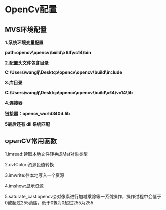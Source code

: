 # OpenCv配置

## MVS环境配置

**1.系统环境变量配置**

**path:opencv\opencv\build\x64\vc14\bin**

**2.配置头文件包含目录**

**C:\Users\wanglj\Desktop\opencv\opencv\build\include**

**3.库目录**

**C:\Users\wanglj\Desktop\opencv\opencv\build\x64\vc14\lib**

**4.连接器**

 **链接器：opencv_world340d.lib** 

**5最后还有 dll 系统匹配**



## openCV常用函数

1.imread:读取本地文件转换成Mat对象类型

2.cvtColor:资源色值转换

3.imwrite:往本地写入一个资源

4.imshow:显示资源

5.saturate_cast:opencv会对像素进行加减乘除等一系列操作，操作过程中会低于0或超过255范围，低于0转为0超过255为255

